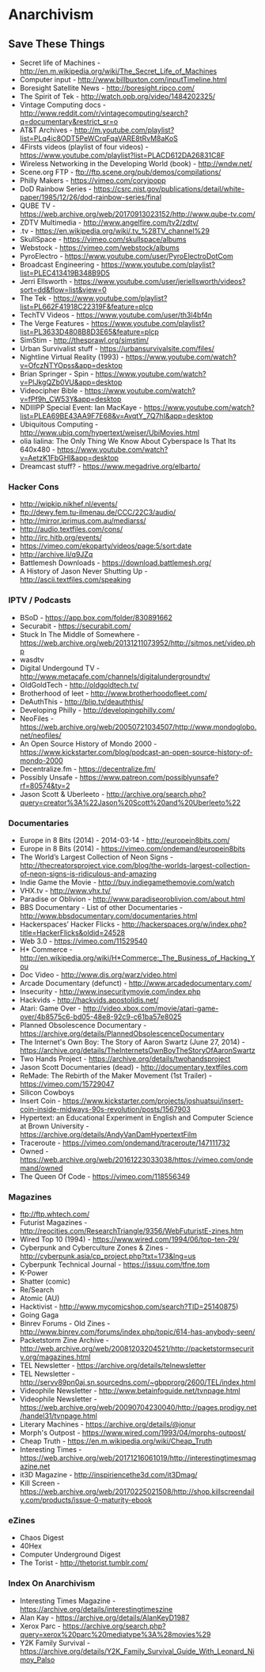 # Anarchivism

## Save These Things

* Secret life of Machines - http://en.m.wikipedia.org/wiki/The_Secret_Life_of_Machines
* Computer input - http://www.billbuxton.com/inputTimeline.html
* Boresight Satellite News - http://boresight.ripco.com/
* The Spirit of Tek - http://watch.opb.org/video/1484202325/
* Vintage Computing docs - http://www.reddit.com/r/vintagecomputing/search?q=documentary&restrict_sr=o
* AT&T Archives - http://m.youtube.com/playlist?list=PLq4ic8ODT5PeWCrqFqaVARE8tRvM8aKoS
* 4Firsts videos (playlist of four videos) - https://www.youtube.com/playlist?list=PLACD612DA26831C8F
* Wireless Networking in the Developing World (book) - http://wndw.net/
* Scene.org FTP - ftp://ftp.scene.org/pub/demos/compilations/
* Philly Makers - https://vimeo.com/coryjpopp
* DoD Rainbow Series - https://csrc.nist.gov/publications/detail/white-paper/1985/12/26/dod-rainbow-series/final
* QUBE TV - https://web.archive.org/web/20170913023152/http://www.qube-tv.com/
* ZDTV Multimedia - http://www.angelfire.com/tv2/zdtv/
* .tv - https://en.wikipedia.org/wiki/.tv_%28TV_channel%29
* SkullSpace - https://vimeo.com/skullspace/albums
* Webstock - https://vimeo.com/webstock/albums
* PyroElectro - https://www.youtube.com/user/PyroElectroDotCom
* Broadcast Engineering - https://www.youtube.com/playlist?list=PLEC413419B348B9D5
* Jerri Ellsworth - https://www.youtube.com/user/jeriellsworth/videos?sort=dd&flow=list&view=0
* The Tek - https://www.youtube.com/playlist?list=PL662F41918C22319F&feature=plcp
* TechTV Videos - https://www.youtube.com/user/th3l4bf4n
* The Verge Features - https://www.youtube.com/playlist?list=PL3633D4808B8D3E65&feature=plcp
* SimStim - http://thesprawl.org/simstim/
* Urban Survivalist stuff - https://urbansurvivalsite.com/files/
* Nightline Virtual Reality (1993) - https://www.youtube.com/watch?v=OfczNTYOpss&app=desktop
* Brian Springer - Spin - https://www.youtube.com/watch?v=PlJkgQZb0VU&app=desktop
* Videocipher Bible - https://www.youtube.com/watch?v=fPf9h_CW53Y&app=desktop
* NDIIIPP Special Event: Ian MacKaye - https://www.youtube.com/watch?list=PLEA69BE43AA9F7E68&v=AvqtY_7Q7hI&app=desktop
* Ubiquitous Computing - http://www.ubiq.com/hypertext/weiser/UbiMovies.html
* olia lialina: The Only Thing We Know About Cyberspace Is That Its 640x480 - https://www.youtube.com/watch?v=AetzK1FbGHI&app=desktop
* Dreamcast stuff? - https://www.megadrive.org/elbarto/

### Hacker Cons

* http://wipkip.nikhef.nl/events/
* ftp://dewy.fem.tu-ilmenau.de/CCC/22C3/audio/
* http://mirror.iprimus.com.au/mediarss/
* http://audio.textfiles.com/cons/
* http://irc.hitb.org/events/
* https://vimeo.com/ekoparty/videos/page:5/sort:date
* http://archive.li/q9JZq
* Battlemesh Downloads - https://download.battlemesh.org/
* A History of Jason Never Shutting Up - http://ascii.textfiles.com/speaking

### IPTV / Podcasts

* BSoD - https://app.box.com/folder/830891662
* Securabit - https://securabit.com/
* Stuck In The Middle of Somewhere - https://web.archive.org/web/20131211073952/http://sitmos.net/video.php
* wasdtv
* Digital Undergound TV - http://www.metacafe.com/channels/digitalundergroundtv/
* OldGoldTech - http://oldgoldtech.tv/
* Brotherhood of leet - http://www.brotherhoodofleet.com/
* DeAuthThis - http://blip.tv/deauththis/
* Developing Philly - http://developingphilly.com/
* NeoFiles - https://web.archive.org/web/20050721034507/http://www.mondoglobo.net/neofiles/
* An Open Source History of Mondo 2000 - https://www.kickstarter.com/blog/podcast-an-open-source-history-of-mondo-2000
* Decentralize.fm - https://decentralize.fm/
* Possibly Unsafe - https://www.patreon.com/possiblyunsafe?rf=80574&ty=2
* Jason Scott & Uberleeto - http://archive.org/search.php?query=creator%3A%22Jason%20Scott%20and%20Uberleeto%22

### Documentaries

* Europe in 8 Bits (2014) - 2014-03-14 - http://europein8bits.com/
* Europe in 8 Bits (2014) - https://vimeo.com/ondemand/europein8bits
* The World’s Largest Collection of Neon Signs - http://thecreatorsproject.vice.com/blog/the-worlds-largest-collection-of-neon-signs-is-ridiculous-and-amazing
* Indie Game the Movie - http://buy.indiegamethemovie.com/watch
* VHX.tv - http://www.vhx.tv/
* Paradise or Oblivion - http://www.paradiseoroblivion.com/about.html
* BBS Documentary - List of other Documentaries - http://www.bbsdocumentary.com/documentaries.html
* Hackerspaces’ Hacker Flicks - http://hackerspaces.org/w/index.php?title=HackerFlicks&oldid=24528
* Web 3.0 - https://vimeo.com/11529540
* H* Commerce - http://en.wikipedia.org/wiki/H*Commerce:_The_Business_of_Hacking_You
* Doc Video - http://www.dis.org/warz/video.html
* Arcade Documentary (defunct) - http://www.arcadedocumentary.com/
* Insecurity - http://www.insecuritymovie.com/index.php
* Hackvids - http://hackvids.apostolidis.net/
* Atari: Game Over - http://video.xbox.com/movie/atari-game-over/4b8575c6-bd05-48e8-92c9-c61ba57e8025
* Planned Obsolescence Documentary - https://archive.org/details/PlannedObsolescenceDocumentary
* The Internet's Own Boy: The Story of Aaron Swartz (June 27, 2014) - https://archive.org/details/TheInternetsOwnBoyTheStoryOfAaronSwartz
* Two Hands Project - https://archive.org/details/twohandsproject
* Jason Scott Documentaries (dead) - http://documentary.textfiles.com
* ReMade: The Rebirth of the Maker Movement (1st Trailer) - https://vimeo.com/15729047
* Silicon Cowboys
* Insert Coin - https://www.kickstarter.com/projects/joshuatsui/insert-coin-inside-midways-90s-revolution/posts/1567903
* Hypertext: an Educational Experiment in English and Computer Science at Brown University - https://archive.org/details/AndyVanDamHypertextFilm
* Traceroute - https://vimeo.com/ondemand/traceroute/147111732
* Owned - https://web.archive.org/web/20161223033038/https://vimeo.com/ondemand/owned
* The Queen Of Code - https://vimeo.com/118556349

### Magazines

* ftp://ftp.whtech.com/
* Futurist Magazines - http://reocities.com/ResearchTriangle/9356/WebFuturistE-zines.htm
* Wired Top 10 (1994) - https://www.wired.com/1994/06/top-ten-29/
* Cyberpunk and Cyberculture Zones & Zines - http://cyberpunk.asia/cp_project.php?txt=173&lng=us
* Cyberpunk Technical Journal - https://issuu.com/tfne.tom
* K-Power
* Shatter (comic)
* Re/Search
* Atomic (AU)
* Hacktivist - http://www.mycomicshop.com/search?TID=25140875)
* Going Gaga
* Binrev Forums - Old Zines - http://www.binrev.com/forums/index.php/topic/614-has-anybody-seen/
* Packetstorm Zine Archive - http://web.archive.org/web/20081203204521/http://packetstormsecurity.org/magazines.html
* TEL Newsletter - https://archive.org/details/telnewsletter
* TEL Newsletter - http://servv89pn0aj.sn.sourcedns.com/~gbpprorg/2600/TEL/index.html
* Videophile Newsletter - http://www.betainfoguide.net/tvnpage.html
* Videophile Newsletter - https://web.archive.org/web/20090704230040/http://pages.prodigy.net/handel31/tvnpage.html
* Literary Machines - https://archive.org/details/@jonur
* Morph's Outpost - https://www.wired.com/1993/04/morphs-outpost/
* Cheap Truth - https://en.m.wikipedia.org/wiki/Cheap_Truth
* Interesting Times - https://web.archive.org/web/20171216061019/http://interestingtimesmagazine.net
* it3D Magazine - http://inspiriencethe3d.com/it3Dmag/
* Kill Screen - https://web.archive.org/web/20170225021508/http://shop.killscreendaily.com/products/issue-0-maturity-ebook

### eZines

* Chaos Digest
* 40Hex
* Computer Underground Digest
* The Torist - http://thetorist.tumblr.com/

### Index On Anarchivism

* Interesting Times Magazine - https://archive.org/details/interestingtimeszine
* Alan Kay - https://archive.org/details/AlanKeyD1987
* Xerox Parc - https://archive.org/search.php?query=xerox%20parc%20mediatype%3A%28movies%29
* Y2K Family Survival - https://archive.org/details/Y2K_Family_Survival_Guide_With_Leonard_Nimoy_Palso